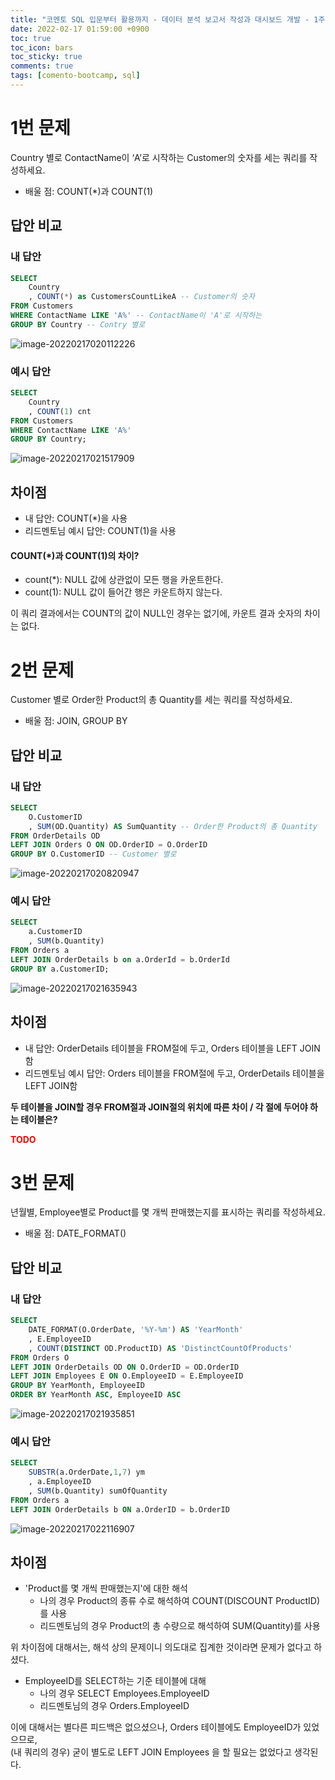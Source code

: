 ```yaml
---
title: "코멘토 SQL 입문부터 활용까지 - 데이터 분석 보고서 작성과 대시보드 개발 - 1주차 과제"
date: 2022-02-17 01:59:00 +0900
toc: true
toc_icon: bars
toc_sticky: true
comments: true
tags: [comento-bootcamp, sql]
---
```


# 1번 문제

Country 별로 ContactName이 ‘A’로 시작하는 Customer의 숫자를 세는 쿼리를 작성하세요.

* 배울 점: COUNT(*)과 COUNT(1)

## 답안 비교

### 내 답안

```sql
SELECT
	Country
	, COUNT(*) as CustomersCountLikeA -- Customer의 숫자
FROM Customers
WHERE ContactName LIKE 'A%' -- ContactName이 'A'로 시작하는
GROUP BY Country -- Contry 별로
```

![image-20220217020112226](https://wonderminah.github.io/assets/img/image-20220217020112226.png)

### 예시 답안

```sql
SELECT
	Country
	, COUNT(1) cnt
FROM Customers
WHERE ContactName LIKE 'A%'
GROUP BY Country;
```

![image-20220217021517909](https://wonderminah.github.io/assets/img/image-20220217021517909.png)

## 차이점

* 내 답안: COUNT(*)을 사용
* 리드멘토님 예시 답안: COUNT(1)을 사용

#### COUNT(*)과 COUNT(1)의 차이?

* count(*): NULL 값에 상관없이 모든 행을 카운트한다.
* count(1): NULL 값이 들어간 행은 카운트하지 않는다.

이 쿼리 결과에서는 COUNT의 값이 NULL인 경우는 없기에, 카운트 결과 숫자의 차이는 없다.

# 2번 문제

Customer 별로 Order한 Product의 총 Quantity를 세는 쿼리를 작성하세요.

* 배울 점: JOIN, GROUP BY

## 답안 비교

### 내 답안

```sql
SELECT
	O.CustomerID
	, SUM(OD.Quantity) AS SumQuantity -- Order한 Product의 총 Quantity
FROM OrderDetails OD
LEFT JOIN Orders O ON OD.OrderID = O.OrderID
GROUP BY O.CustomerID -- Customer 별로
```

![image-20220217020820947](https://wonderminah.github.io/assets/img/image-20220217020820947.png)

### 예시 답안

```sql
SELECT
	a.CustomerID
	, SUM(b.Quantity)
FROM Orders a
LEFT JOIN OrderDetails b on a.OrderId = b.OrderId
GROUP BY a.CustomerID;
```

![image-20220217021635943](https://wonderminah.github.io/assets/img/image-20220217021635943.png)

## 차이점

* 내 답안: OrderDetails 테이블을 FROM절에 두고, Orders 테이블을 LEFT JOIN함
* 리드멘토님 예시 답안: Orders 테이블을 FROM절에 두고, OrderDetails 테이블을 LEFT JOIN함

**두 테이블을 JOIN할 경우 FROM절과 JOIN절의 위치에 따른 차이 / 각 절에 두어야 하는 테이블은?**

<strong style="color: red;">TODO</strong>

# 3번 문제

년월별, Employee별로 Product를 몇 개씩 판매했는지를 표시하는 쿼리를 작성하세요.

* 배울 점: DATE_FORMAT()

## 답안 비교

### 내 답안

```sql
SELECT
	DATE_FORMAT(O.OrderDate, '%Y-%m') AS 'YearMonth'
	, E.EmployeeID
	, COUNT(DISTINCT OD.ProductID) AS 'DistinctCountOfProducts'
FROM Orders O
LEFT JOIN OrderDetails OD ON O.OrderID = OD.OrderID
LEFT JOIN Employees E ON O.EmployeeID = E.EmployeeID
GROUP BY YearMonth, EmployeeID
ORDER BY YearMonth ASC, EmployeeID ASC
```

![image-20220217021935851](https://wonderminah.github.io/assets/img/image-20220217021935851.png)

### 예시 답안

```sql
SELECT
	SUBSTR(a.OrderDate,1,7) ym
	, a.EmployeeID
	, SUM(b.Quantity) sumOfQuantity
FROM Orders a
LEFT JOIN OrderDetails b ON a.OrderID = b.OrderID
```

![image-20220217022116907](https://wonderminah.github.io/assets/img/image-20220217022116907.png)

## 차이점

* 'Product를 몇 개씩 판매했는지'에 대한 해석
  * 나의 경우 Product의 종류 수로 해석하여 COUNT(DISCOUNT ProductID)를 사용
  * 리드멘토님의 경우 Product의 총 수량으로 해석하여 SUM(Quantity)를 사용

위 차이점에 대해서는, 해석 상의 문제이니 의도대로 집계한 것이라면 문제가 없다고 하셨다.

* EmployeeID를 SELECT하는 기준 테이블에 대해
  * 나의 경우 SELECT Employees.EmployeeID
  * 리드멘토님의 경우 Orders.EmployeeID

이에 대해서는 별다른 피드백은 없으셨으나, Orders 테이블에도 EmployeeID가 있었으므로,   
(내 쿼리의 경우) 굳이 별도로 LEFT JOIN Employees 을 할 필요는 없었다고 생각된다.
